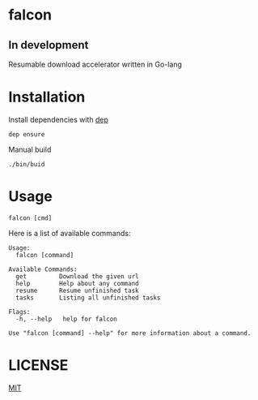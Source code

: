# falcon

## In development

Resumable download accelerator written in Go-lang

# Installation

Install dependencies with [dep](https://github.com/golang/dep#setup)

```
dep ensure
```

Manual build

```
./bin/buid
```

# Usage

```
falcon [cmd]
```

Here is a list of available commands:

```
Usage:
  falcon [command]

Available Commands:
  get         Download the given url
  help        Help about any command
  resume      Resume unfinished task
  tasks       Listing all unfinished tasks

Flags:
  -h, --help   help for falcon

Use "falcon [command] --help" for more information about a command.
```

# LICENSE

[MIT](LICENSE)